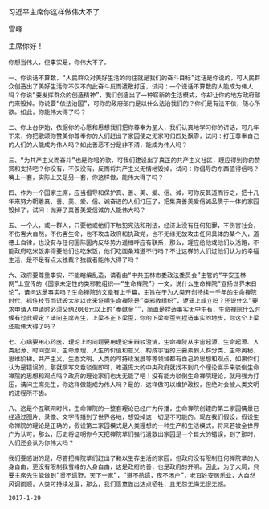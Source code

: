 习近平主席你这样做伟大不了

雪峰


主席你好！

    你想当伟人，但事实是，你伟大不了。

    一、你说话不算数，“人民群众对美好生活的向往就是我们的奋斗目标”这话是你说的，可人民群众创造出了美好生活你不仅不向此奋斗反而遣散打压，试问：一个说话不算数的人能成为伟人吗？你说“要发挥群众的创造精神”，我们创造出了一种崭新的生活模式，你却让你的地方政府部门来毁掉。你说要“依法治国”，可你的政府部门是以什么法治我们的？你们是有法不依，随心所欲。如此，你能伟大得了吗？

    二、你上台伊始，依据你的心愿和思想我们把你尊奉为圣人，我们认真地学习你的讲话，可几年下来，你把歌颂你赞美你尊奉你的人们赶出了家园使之无家可归四处飘零，试问：打压尊奉自己的人们的人能成为伟人吗？如此善恶不分是非不清，能成为伟人吗？

    三、“为共产主义而奋斗”也是你唱的歌，可我们建设出了真正的共产主义社区，理应得到你的赞赏和支持吧？你没有，不仅没有，反而将共产主义无情地毁掉，试问：你倡导的东西值得信吗？嘴上一套，实际上又是另一套，你这样做，能伟大得了吗？

    四、作为一个国家主席，应当倡导和保护真、善、美、爱、信、诚，可你反其道而行之，把十几年来努力朝着真、善、美、爱、信、诚奋进的人们打压了，把集真善美爱信诚品质于一体的家园毁掉了，试问：抛弃了真善美爱信诚的人能伟大吗？

    五、一个人，或一群人，只要他或他们不触犯宪法和刑法，经济上没有任何犯罪，不伤害社会，不伤害大自然，不伤害生命，也不攻击政府和执政党，也不无缘无故攻击任何具体的某个人，道德上自律，也没有与任何国际国内反华势力遥相呼应有联系，那么，理应给他或他们以活路，不能政府吃米饭非得要他们也吃米饭，他们吃面条难道不行吗？不让这样的人们过他们认为的幸福生活，是不是有点太独裁？独裁者能伟大得了吗？

    六、政府要尊重事实，不能瞎编乱造，请看由“中共玉林市委政法委员会”主管的“平安玉林网”上宣传的《国家未定性的类邪教组织——“生命禅院”》一文，说什么生命禅院“宣扬世界末日论”，请问这是事实吗？生命禅院的文章有上千篇，主旨在于为人类开创持续一千年的生命禅院时代，抓住枝节而诋毁大树以此来证明生命禅院是“类邪教组织”，逻辑上成立吗？还说什么“要求申请人申请时必须交纳2000元以上的‘奉献金’”，简直是捏造事实无中生有，生命禅院什么时候有过此规定？请问主席先生，上梁不正下梁歪，你的下梁都歪到捏造事实的地步，你这个上梁还能伟大得了吗？

    七、心病要用心药医，理论上的问题要用理论来辩驳澄清，生命禅院从宇宙起源、生命起源、人类起源、时间空间、生命原理、人生的价值和意义、构成宇宙的三要素到人群分类、生命奥秘、思维阶梯、共产主义、生态文明、人类的可持续发展等等领域都有自己的思想和观点，如果你们认为是错误的，那就撰写文章驳倒即可，难道庞大的中央政府就找不到几个理论高手来驳倒生命禅院的思想和观点吗？政府的理论家们也太无能了吧！没有能力驳倒生命禅院理论，就用强力打压，请问主席先生，你这样做能成为伟人吗？是的，这样做可以维护政权，但绝对会被人类文明的进程所不齿。

    八、这是个互联网时代，生命禅院的一整套理论已经广为传播，生命禅院创建的第二家园情景已经通过图片、录像、文字传播到了世界各地，想毁掉这一切是不可能的。现在我们假设，假设生命禅院的理论是正确的，假设第二家园模式是人类理想的一种生产和生活模式，将来若被全世界广为认可，那么，历史将证明你今天把禅院草们强行遣散出家园是一个巨大的错误，到了那时，人们还会认为你伟大吗？

    我们要感谢的是，尽管把禅院草们赶出了赖以生存生活的家园，但政府没有限制任何禅院草的人身自由，更没有限制我雪峰的人身自由，这是政府的善，也是政府的开明。因此，为了大局，只要主席先生能做到“贤不遗野，天下一家”，“道不拾遗，夜不闭户”，老百姓安居乐业，大自然风调雨顺，人类可持续发展，那么，我们愿意做出这点牺牲，且无怨无悔无恨无憾。

    2017-1-29



